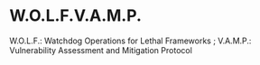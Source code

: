 # W.O.L.F.V.A.M.P.
W.O.L.F.: Watchdog Operations for Lethal Frameworks ; V.A.M.P.: Vulnerability Assessment and Mitigation Protocol
